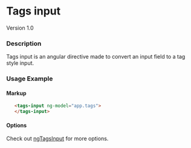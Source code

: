 # Tags input
Version 1.0


### Description
Tags input is an angular directive made to convert an input field to a tag style input.

### Usage Example
#### Markup

```html
   <tags-input ng-model="app.tags">
   </tags-input>
```
#### Options

Check out [ngTagsInput](http://mbenford.github.io/ngTagsInput/) for more options.

